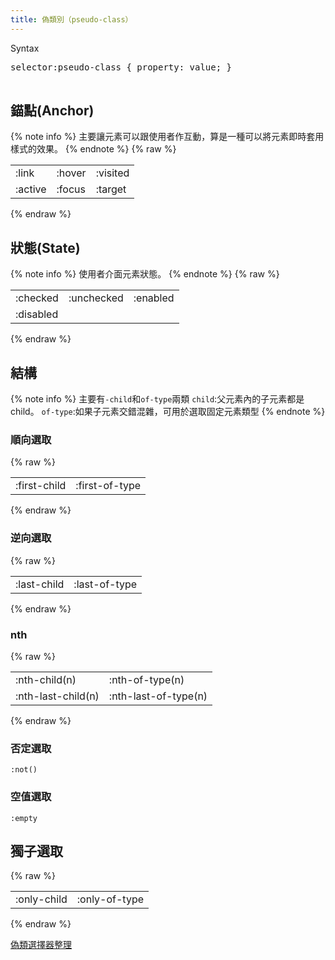 ```yaml
---
title: 偽類別（pseudo-class）
---
```


<div class="codeBox">
  <div class="ribbon">Syntax</div>
  <pre class="syntax">
selector:pseudo-class { property: value; } 
  </pre>
</div>

## 錨點(Anchor)
{% note info %}
主要讓元素可以跟使用者作互動，算是一種可以將元素即時套用樣式的效果。
{% endnote %}
{% raw %}
<table>
    <tbody>
        <tr>
        <td>:link</td>
        <td>:hover</td>
        <td>:visited</td>
        </tr>
        <tr>
        <td>:active</td>
        <td>:focus</td>
        <td>:target</td>
        </tr>
    </tbody>
</table>
{% endraw %}

## 狀態(State)
{% note info %}
使用者介面元素狀態。
{% endnote %}
{% raw %}
<table>
    <tbody>
        <tr>
        <td>:checked</td>
        <td>:unchecked</td>
        <td>:enabled</td>
        </tr>
        <tr>
        <td>:disabled</td>
        <td></td>
        <td></td>
        </tr>
    </tbody>
</table>
{% endraw %}

## 結構
{% note info %}
主要有`-child`和`of-type`兩類
`child`:父元素內的子元素都是 child。
`of-type`:如果子元素交錯混雜，可用於選取固定元素類型
{% endnote %}

### 順向選取

{% raw %}
<table>
<tbody>
    <tr>
      <td>:first-child</td>
      <td>:first-of-type</td>
    </tr>
  </tbody>
</table>
{% endraw %}

### 逆向選取

{% raw %}
<table>
<tbody>
    <tr>
      <td>:last-child</td>
      <td>:last-of-type</td>
    </tr>
  </tbody>
</table>
{% endraw %}

### nth

{% raw %}
<table>
<tbody>
    <tr>
      <td>:nth-child(n)</td>
      <td>:nth-of-type(n)</td>
    </tr>
    <tr>
      <td>:nth-last-child(n)</td>
      <td>:nth-last-of-type(n)</td>
    </tr>
  </tbody>
</table>
{% endraw %}

### 否定選取
`:not()`

### 空值選取
`:empty`

## 獨子選取

{% raw %}
<table>
<tbody>
    <tr>
      <td>:only-child</td>
      <td>:only-of-type</td>
    </tr>
  </tbody>
</table>
{% endraw %}

[偽類選擇器整理](https://codepen.io/yun1988/full/VdMVvg/)